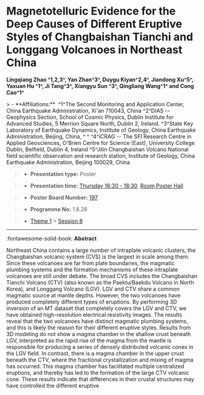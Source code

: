 # Magnetotelluric Evidence for the Deep Causes of Different Eruptive Styles of Changbaishan Tianchi and Longgang Volcanoes in Northeast China

**Lingqiang Zhao ^1,2,3^, Yan Zhan^3^, Duygu Kiyan^2,4^, Jiandong Xu^5^, Yaxuan Hu ^1^, Ji Tang^3^, Xiangyu Sun ^3^, Qingliang Wang^1^ and Cong Cao^1^**

<!-- more -->> - **Affiliations:**  ^1^The Second Monitoring and Application Center, China Earthquake Administration, Xi'an 710043, China ^2^DIAS -- Geophysics Section, School of Cosmic Physics, Dublin Institute for Advanced Studies, 5 Merrion Square North, Dublin 2, Ireland. ^3^State Key Laboratory of Earthquake Dynamics, Institute of Geology, China Earthquake Administration, Beijing, China, ^ ^ ^4^iCRAG -- The SFI Research Centre in Applied Geosciences, O'Brien Centre for Science (East), University College Dublin, Belfield, Dublin 4, Ireland ^5^Jilin Changbaishan Volcano National field scientific observation and research station, Institute of Geology, China Earthquake Administration, Beijing 100029, China 

> - **Presentation type:** Poster

> - **Presentation time:** [Thursday 16:30 - 18:30](../sessions_comparison.md#__tabbed_3_6), [Room Poster Hall](../maps_venue.md#__tabbed_1_1)

> - **Poster Board Number:** [197](../map_poster_boards.md#thursday)

> - **Programme No:** 1.8.28

> - [Theme 1](../theme1.md) > [Session 8](../sessions/session-1-8.md)

--- 

:fontawesome-solid-book: **Abstract**

Northeast China contains a large number of intraplate volcanic clusters, the Changbaishan volcanic system (CVS) is the largest in scale among them. Since these volcanoes are far from plate boundaries, the magmatic plumbing systems and the formation mechanisms of these intraplate volcanoes are still under debate. The broad CVS includes the Changbaishan Tianchi Volcano (CTV) (also known as the Paektu/Baekdu Volcano in North Korea), and Longgang Volcano (LGV). LGV and CTV share a common magmatic source at mantle depths. However, the two volcanoes have produced completely different types of eruptions. By performing 3D inversion of an MT dataset that completely covers the LGV and CTV, we have obtained high-resolution electrical resistivity images. The results reveal that the two volcanoes have distinct magmatic plumbing systems, and this is likely the reason for their different eruptive styles. Results from 3D modeling do not show a magma chamber in the shallow crust beneath LGV, interpreted as the rapid rise of the magma from the mantle is responsible for producing a series of densely distributed volcanic cones in the LGV field. In contrast, there is a magma chamber in the upper crust beneath the CTV, where the fractional crystallization and mixing of magma has occurred. This magma chamber has facilitated multiple centralized eruptions, and thereby has led to the formation of the large CTV volcanic cone. These results indicate that differences in their crustal structures may have controlled the different eruptive

